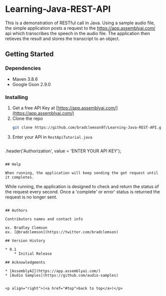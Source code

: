 # Learning-Java-REST-API

This is a demonstration of RESTful call in Java. Using a sample audio file, the simple application posts a request to the https://app.assemblyai.com/ api which transcribes the speech in the audio file. The application then retieves the result and stores the transcript to an object.

## Getting Started

### Dependencies

* Maven 3.8.6
* Google Gson 2.9.0

### Installing

1. Get a free API Key at [https://app.assemblyai.com/](https://app.assemblyai.com/)
2. Clone the repo
   ```sh
   git clone https://github.com/bradclemson97/Learning-Java-REST-API.git
   ```
3. Enter your API in `RestApiTutorial.java`
   ```js
  .header('Authorization', value = 'ENTER YOUR API KEY');
   ```

## Help

When running, the application will keep sending the get request until it completes. 
```
While running, the application is designed to check and return the status of the request every second. Once a 'complete' or error' status is returned the request is no longer sent. 
```

## Authors

Contributors names and contact info

ex. Bradley Clemson 
ex. [@bradclemson](https://twitter.com/bradclemson)

## Version History

* 0.1
    * Initial Release

## Acknowledgments

* [AssemblyAI](https://app.assemblyai.com/)
* [Audio Samples](https://github.com/audio-samples)


<p align="right">(<a href="#top">back to top</a>)</p>


